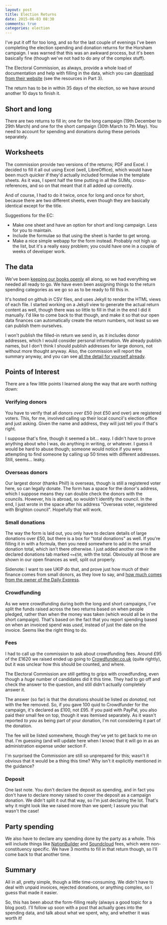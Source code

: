 ```yaml
---
layout: post
title: Election Returns
date: 2015-06-03 08:30
comments: true
categories: election
---
```


I've put it off for too long, and so for the last couple of evenings I've been completing the election spending and donation returns for the Horsham campaign. I was warned that this was an awkward process, but it's been basically fine (though we've not had to do any of the complex stuff).

The Electoral Commission, as always, provide a whole load of documentation and help with filling in the data, which you can [download from their website](http://www.electoralcommission.org.uk/i-am-a/candidate-or-agent/uk-parliamentary-general-election-great-britain) (see the resources in Part 3).

The return has to be in within 35 days of the election, so we have around another 10 days to finish it.

## Short and long

There are two returns to fill in; one for the long campaign (19th December to 29th March) and one for the short campaign (30th March to 7th May). You need to account for spending and donations during these periods separately.

## Worksheets

The commission provide two versions of the returns; PDF and Excel. I decided to fill it all out using Excel (well, LibreOffice), which would have been much quicker if they'd actually included formulae in the template sheets. As it was, I spent half the time putting in all the SUMs, cross-references, and so on that meant that it all added up correctly. 

And of course, I had to do it twice, once for long and once for short, because there are two different sheets, even though they are basically identical except for the title.

Suggestions for the EC:

 * Make one sheet and have an option for short and long campaign. Less for you to maintain.
 * Include the formulae so that using the sheet is harder to get wrong.
 * Make a nice simple webapp for the form instead. Probably not high up the list, but it's a really easy problem; you could have one in a couple of weeks of developer work.
 
## The data

We've been [keeping our books openly](https://somethingnewuk.github.io/finances/) all along, so we had everything we needed all ready to go. We have even been assigning things to the return spending categories as we go so as to be ready to fill this in.

It's hosted on github in CSV files, and uses Jekyll to render the HTML views of each file. I started working on a Jekyll view to generate the actual return content as well, though there was so little to fill in that in the end I did it manually.  I'd like to come back to that though, and make it so that our open data finances can automatically create the return numbers, not least so we can publish them ourselves.

I won't publish the filled-in return we send in, as it includes donor addresses, which I would consider personal information. We already publish names, but I don't think I should publish addresses for large donors, not without more thought anyway. Also, the commission will report the summary anyway, and you can see [all the detail for yourself already](https://somethingnewuk.github.io/finances/horsham/donations.html).

## Points of Interest

There are a few little points I learned along the way that are worth nothing down:

### Verifying donors

You have to verify that all donors *over* £50 (not £50 and over) are registered voters. This, for me, involved calling up their local council's election office and just asking. Given the name and address, they will just tell you if that's right.

I suppose that's fine, though it seemed a bit... easy. I didn't have to prove anything about who I was, do anything in writing, or whatever. I guess it would be hard to abuse though; someone would notice if you were attempting to find someone by calling up 50 times with different addresses. Still, seems... leaky.

### Overseas donors

Our largest donor (thanks Phil!) is overseas, though is still a registered voter here, so can legally donate. The form has a space for the donor's address, which I suppose means they can double check the donors with the councils. However, his is abroad, so wouldn't identify the council. In the end, I just wrote in the space after his address "Overseas voter, registered with Brighton council". Hopefully that will work.

### Small donations

The way the form is laid out, you only have to declare details of large donations over £50, but there is a box for "total donations" as well. If you're filling it in with a formula, then you need somewhere to add in the small donation total, which isn't there otherwise. I just added another row in the declared donations tab marked `<=£50`, with the total. Obviously all those are shown in our open finances as well, split out properly. 

Sidenote: I want to see UKIP do that, and prove just how much of their finance comes from small donors, as they love to say, and [how much comes from the owner of the Daily Express](http://www.bbc.co.uk/news/election-2015-32340976).

### Crowdfunding

As we were crowdfunding during both the long and short campaigns, I've split the funds raised across the two returns based on when people pledged, rather than when the money was taken (which would all be in the short campaign). That's based on the fact that you report spending based on when an invoiced spend was *used*, instead of just the date on the invoice. Seems like the right thing to do.

### Fees

I had to call up the commission to ask about crowdfunding fees. Around £95 of the £1620 we raised ended up going to [Crowdfunder.co.uk](http://crowdfunder.co.uk) (quite rightly), but it was unclear how this should be counted, and where.

The Electoral Commission are still getting to grips with crowdfunding, even though a *huge* number of candidates did it this time. They had to go off and check the answer to the question, and still didn't actually completely answer it.

The answer (so far) is that the donations should be listed *as donated*, not with the fee removed. So, if you gave 100 quid to Crowdfunder for the campaign, it's declared as £100, not £95. If you paid with PayPal, you also paid their small fee on top, though it was itemised separately. As it wasn't reported *to you* as being part of your donation, I'm not considering it part of the donation.

The fee will be listed somewhere, though they've yet to get back to me on that. I'm guessing (and will update here when I know) that it will go in as an administration expense under section F.

I'm surprised the Commission are still so unprepared for this; wasn't it obvious that it would be a thing this time? Why isn't it explicitly mentioned in the guidance?

### Deposit

One last note. You don't declare the deposit as spending, and in fact you don't have to declare money raised to cover the deposit as a campaign donation. We didn't split it out that way, so I'm just declaring the lot. That's why it might look like we raised more than we spent; I assure you that wasn't the case!

## Party spending

We also have to declare any spending done by the party as a whole. This will include things like [NationBuilder](http://nationbuilder.com) and  [Soundcloud](http://soundcloud.com) fees, which were non-constituency specific. We have 3 months to fill in that return though, so I'll come back to that another time.

## Summary

All in all, pretty simple, though a little time-consuming. We didn't have to deal with unpaid invoices, rejected donations, or anything complex, so I guess that made it easier.

So, this has been about the form-filling really (always a good topic for a blog post). I'll follow up soon with a post that actually goes into the spending data, and talk about what we spent, why, and whether it was worth it!
